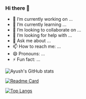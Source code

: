### Hi there 👋


- 🔭 I’m currently working on ...
- 🌱 I’m currently learning ...
- 👯 I’m looking to collaborate on ...
- 🤔 I’m looking for help with ...
- 💬 Ask me about ...
- 📫 How to reach me: ...
- 😄 Pronouns: ...
- ⚡ Fun fact: ...

![Ayush's GitHub stats](https://github-readme-stats.vercel.app/api?username=ayushchy&theme=dark&show_icons=true)

[![Readme Card](https://github-readme-stats.vercel.app/api/pin/?username=anuraghazra&repo=github-readme-stats&theme=dark&show)](https://github.com/anuraghazra/github-readme-stats)

[![Top Langs](https://github-readme-stats.vercel.app/api/top-langs/?username=ayushchy&layout=compact&theme=dark&show)](https://github.com/anuraghazra/github-readme-stats)








